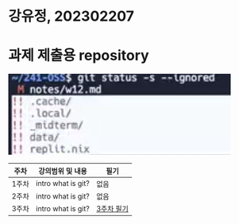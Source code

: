 # 강유정, 202302207
# 과제 제출용 repository
![1](/1.png)

|주차|강의범위 및 내용|필기|
|---|---|---|
|1주차|intro what is git?| 없음|
|2주차|intro what is git?| 없음|
|3주차|intro what is git?| [3주차 필기](/memo/3주차.txt)|
